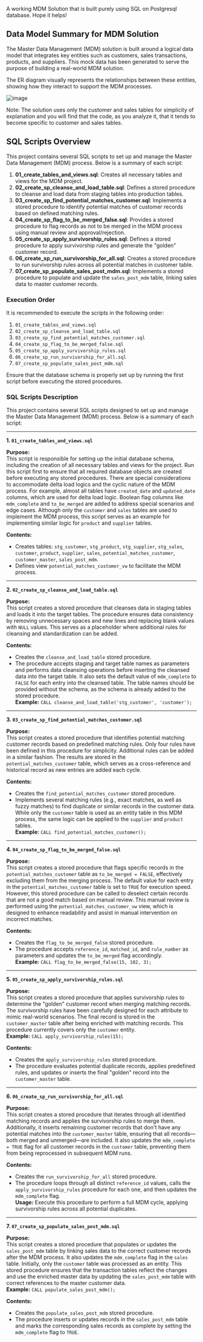 A working MDM Solution that is built purely using SQL on Postgresql database. Hope it helps!


## Data Model Summary for MDM Solution
The Master Data Management (MDM) solution is built around a logical data model that integrates key entities such as customers, sales transactions, products, and suppliers. This mock data has been generated to serve the purpose of building a real-world MDM solution.  

The ER diagram visually represents the relationships between these entities, showing how they interact to support the MDM processes. 

![image](https://github.com/user-attachments/assets/a4138bc6-c3ea-4c76-bc1e-72d85781b06b)

Note: The solution uses only the customer and sales tables for simplicity of explanation and you will find that the code, as you analyze it, that it tends to become specific to customer and sales tables. 

## SQL Scripts Overview

This project contains several SQL scripts to set up and manage the Master Data Management (MDM) process. Below is a summary of each script:

1. **01_create_tables_and_views.sql**: Creates all necessary tables and views for the MDM project.
2. **02_create_sp_cleanse_and_load_table.sql**: Defines a stored procedure to cleanse and load data from staging tables into production tables.
3. **03_create_sp_find_potential_matches_customer.sql**: Implements a stored procedure to identify potential matches of customer records based on defined matching rules. 
4. **04_create_sp_flag_to_be_merged_false.sql**: Provides a stored procedure to flag records as not to be merged in the MDM process using manual review and approval/rejection. 
5. **05_create_sp_apply_survivorship_rules.sql**: Defines a stored procedure to apply survivorship rules and generate the "golden" customer record.
6. **06_create_sp_run_survivorship_for_all.sql**: Creates a stored procedure to run survivorship rules across all potential matches in customer table.
7. **07_create_sp_populate_sales_post_mdm.sql**: Implements a stored procedure to populate and update the `sales_post_mdm` table, linking sales data to master customer records.

### Execution Order

It is recommended to execute the scripts in the following order:
1. `01_create_tables_and_views.sql`
2. `02_create_sp_cleanse_and_load_table.sql`
3. `03_create_sp_find_potential_matches_customer.sql`
4. `04_create_sp_flag_to_be_merged_false.sql`
5. `05_create_sp_apply_survivorship_rules.sql`
6. `06_create_sp_run_survivorship_for_all.sql`
7. `07_create_sp_populate_sales_post_mdm.sql`

Ensure that the database schema is properly set up by running the first script before executing the stored procedures.


### SQL Scripts Description

This project contains several SQL scripts designed to set up and manage the Master Data Management (MDM) process. Below is a summary of each script:

---

**1. `01_create_tables_and_views.sql`**

**Purpose:**  
This script is responsible for setting up the initial database schema, including the creation of all necessary tables and views for the project. Run this script first to ensure that all required database objects are created before executing any stored procedures. There are special considerations to accommodate delta load logics and the cyclic nature of the MDM process. For example, almost all tables have `created_date` and `updated_date` columns, which are used for delta load logic. Boolean flag columns like `mdm_complete` and `to_be_merged` are added to address special scenarios and edge cases. Although only the `customer` and `sales` tables are used to implement the MDM process, this script serves as an example for implementing similar logic for `product` and `supplier` tables.

**Contents:**  
- Creates tables: `stg_customer`, `stg_product`, `stg_supplier`, `stg_sales`, `customer`, `product`, `supplier`, `sales`, `potential_matches_customer`, `customer_master`, `sales_post_mdm`.
- Defines view `potential_matches_customer_vw` to facilitate the MDM process.

---

**2. `02_create_sp_cleanse_and_load_table.sql`**

**Purpose:**  
This script creates a stored procedure that cleanses data in staging tables and loads it into the target tables. The procedure ensures data consistency by removing unnecessary spaces and new lines and replacing blank values with `NULL` values. This serves as a placeholder where additional rules for cleansing and standardization can be added.

**Contents:**  
- Creates the `cleanse_and_load_table` stored procedure.
- The procedure accepts staging and target table names as parameters and performs data cleansing operations before inserting the cleansed data into the target table. It also sets the default value of `mdm_complete` to `FALSE` for each entry into the cleansed table. The table names should be provided without the schema, as the schema is already added to the stored procedure.  
  **Example:** `CALL cleanse_and_load_table('stg_customer', 'customer');`

---

**3. `03_create_sp_find_potential_matches_customer.sql`**

**Purpose:**  
This script creates a stored procedure that identifies potential matching customer records based on predefined matching rules. Only four rules have been defined in this procedure for simplicity. Additional rules can be added in a similar fashion. The results are stored in the `potential_matches_customer` table, which serves as a cross-reference and historical record as new entries are added each cycle.

**Contents:**  
- Creates the `find_potential_matches_customer` stored procedure.
- Implements several matching rules (e.g., exact matches, as well as fuzzy matches) to find duplicate or similar records in the customer data. While only the `customer` table is used as an entity table in this MDM process, the same logic can be applied to the `supplier` and `product` tables.  
  **Example:** `CALL find_potential_matches_customer();`

---

**4. `04_create_sp_flag_to_be_merged_false.sql`**

**Purpose:**  
This script creates a stored procedure that flags specific records in the `potential_matches_customer` table as `to_be_merged = FALSE`, effectively excluding them from the merging process. The default value for each entry in the `potential_matches_customer` table is set to `TRUE` for execution speed. However, this stored procedure can be called to deselect certain records that are not a good match based on manual review. This manual review is performed using the `potential_matches_customer_vw` view, which is designed to enhance readability and assist in manual intervention on incorrect matches.

**Contents:**  
- Creates the `flag_to_be_merged_false` stored procedure.
- The procedure accepts `reference_id`, `matched_id`, and `rule_number` as parameters and updates the `to_be_merged` flag accordingly.  
  **Example:** `CALL flag_to_be_merged_false(15, 102, 3);`

---

**5. `05_create_sp_apply_survivorship_rules.sql`**

**Purpose:**  
This script creates a stored procedure that applies survivorship rules to determine the "golden" customer record when merging matching records. The survivorship rules have been carefully designed for each attribute to mimic real-world scenarios. The final record is stored in the `customer_master` table after being enriched with matching records. This procedure currently covers only the `customer` entity.  
  **Example:** `CALL apply_survivorship_rules(15);`

**Contents:**  
- Creates the `apply_survivorship_rules` stored procedure.
- The procedure evaluates potential duplicate records, applies predefined rules, and updates or inserts the final "golden" record into the `customer_master` table.

---

**6. `06_create_sp_run_survivorship_for_all.sql`**

**Purpose:**  
This script creates a stored procedure that iterates through all identified matching records and applies the survivorship rules to merge them. Additionally, it inserts remaining customer records that don't have any potential matches into the `customer_master` table, ensuring that all records—both merged and unmerged—are included. It also updates the `mdm_complete = TRUE` flag for all customer records in the `customer` table, preventing them from being reprocessed in subsequent MDM runs.

**Contents:**  
- Creates the `run_survivorship_for_all` stored procedure.
- The procedure loops through all distinct `reference_id` values, calls the `apply_survivorship_rules` procedure for each one, and then updates the `mdm_complete` flag.  
  **Usage:** Execute this procedure to perform a full MDM cycle, applying survivorship rules across all potential duplicates.

---

**7. `07_create_sp_populate_sales_post_mdm.sql`**

**Purpose:**  
This script creates a stored procedure that populates or updates the `sales_post_mdm` table by linking sales data to the correct customer records after the MDM process. It also updates the `mdm_complete` flag in the `sales` table. Initially, only the `customer` table was processed as an entity. This stored procedure ensures that the transaction tables reflect the changes and use the enriched master data by updating the `sales_post_mdm` table with correct references to the master customer data.  
  **Example:** `CALL populate_sales_post_mdm();`

**Contents:**  
- Creates the `populate_sales_post_mdm` stored procedure.
- The procedure inserts or updates records in the `sales_post_mdm` table and marks the corresponding sales records as complete by setting the `mdm_complete` flag to `TRUE`.

